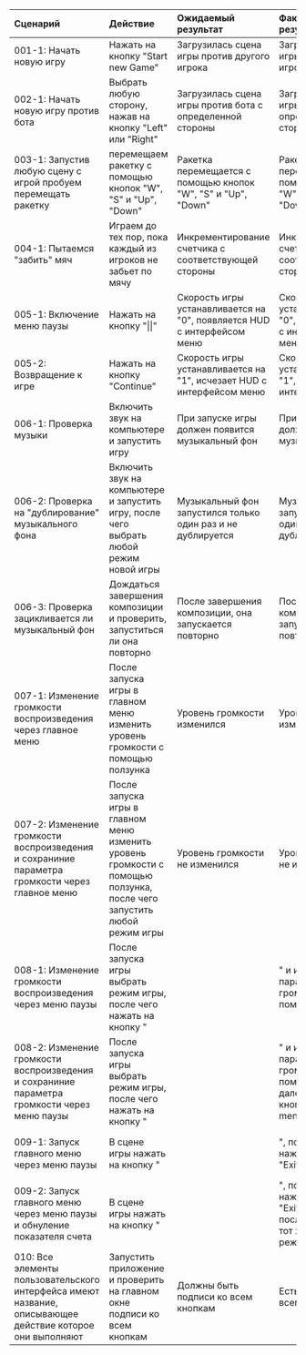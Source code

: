 |Сценарий|Действие|Ожидаемый результат|Фактический результат| Оценка|
|:---|:---|:---|:---|:---|
|001-1: Начать новую игру| Нажать на кнопку "Start new Game"|Загрузилась сцена игры против другого игрока|Загрузилась сцена игры против другого игрока|Прошёл|
|002-1: Начать новую игру против бота|Выбрать любую сторону, нажав на кнопку "Left" или "Right"|Загрузилась сцена игры против бота с определенной стороны |Загрузилась сцена игры против бота с определенной стороны|Прошёл|
|003-1: Запустив любую сцену с игрой пробуем перемещать ракетку| перемещаем ракетку с помощью кнопок "W", "S" и "Up", "Down"| Ракетка перемещается с помощью кнопок "W", "S" и "Up", "Down"|Ракетка перемещается с помощью кнопок "W", "S" и "Up", "Down"|Прошёл|
|004-1:  Пытаемся "забить" мяч| Играем до тех пор, пока каждый из игроков не забьет по мячу|Инкрементирование счетчика с соответствующей стороны|Инкрементирование счетчика с соответствующей стороны|Прошёл|
|005-1: Включение меню паузы| Нажать на кнопку "\|\|" |Скорость игры устанавливается на "0", появляется HUD с интерфейсом меню |Скорость игры устанавливается на "0", появляется HUD с интерфейсов меню|Прошёл|
|005-2: Возвращение к игре| Нажать на кнопку "Continue" |Скорость игры устанавливается на "1", исчезает HUD с интерфейсом меню|Скорость игры устанавливается на "1", исчезает HUD с интерфейсом меню|Прошёл|
|006-1: Проверка музыки| Включить звук на компьютере и запустить игру|При запуске игры должен появится музыкальный фон |При запуске игры должен появится музыкальный фон |Прошёл|
|006-2: Проверка на "дублирование" музыкального фона| Включить звук на компьютере и запустить игру, после чего выбрать любой режим новой игры|Музыкальный фон запустился только один раз и не дублируется|Музыкальный фон запустился только один раз и не дублируется|Прошёл|
|006-3: Проверка зацикливается ли музыкальный фон| Дождаться завершения композиции и проверить, запуститься ли она повторно|После завершения композиции, она запускается повторно|После завершения композиции, она запускается повторно|Прошёл|
|007-1: Изменение громкости воспроизведения через главное меню| После запуска игры в главном меню изменить уровень громкости с помощью ползунка|Уровень громкости изменился|Уровень громкости изменился|Прошёл|
|007-2: Изменение громкости воспроизведения и сохраниние параметра громкости через главное меню|После запуска игры в главном меню изменить уровень громкости с помощью ползунка, после чего запустить любой режим игры|Уровень громкости не изменился|Уровень громкости не изменился|Прошёл|
|008-1: Изменение громкости воспроизведения через меню паузы|После запуска игры выбрать режим игры, после чего нажать на кнопку "||" и изменить параметр громкости с помощью ползунка|Уровень громкости изменился|Уровень громкости изменился|Прошёл|
|008-2: Изменение громкости воспроизведения и сохраниние параметра громкости через меню паузы|После запуска игры выбрать режим игры, после чего нажать на кнопку "||" и изменить параметр громкости с помощью ползунка, далее нажать на кнопку "Exit to menu"|Уровень громкости не изменился|Уровень громкости не изменился|Прошёл|
|009-1: Запуск главного меню через меню паузы|В сцене игры нажать на кнопку "||", после чего нажать на кнопку "Exit to menu"|Переход на сцену главного меню|Переход на сцену главного меню|Прошёл|
|009-2: Запуск главного меню через меню паузы и обнуление показателя счета|В сцене игры нажать на кнопку "||", после чего нажать на кнопку "Exit to menu", после чего выбрать тот же или другой режим игры|Значение счетчиков должно быть равным нулю|значение счетчиков равно нулю|Прошёл|
|010: Все элементы пользовательского интерфейса имеют название, описывающее действие которое они выполняют|Запустить приложение и проверить на главном окне подписи ко всем кнопкам|Должны быть подписи ко всем кнопкам|Есть подписи ко всем кнопкам|Прошёл|
